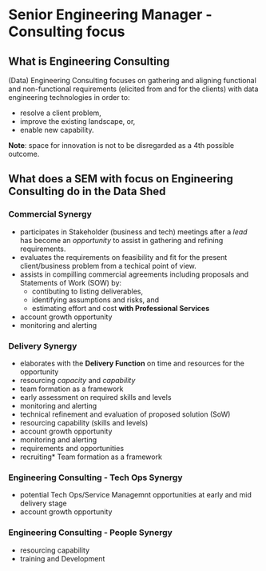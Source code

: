 # Senior Engineering Manager - Consulting focus

## What is Engineering Consulting

(Data) Engineering Consulting focuses on gathering and aligning functional and
non-functional requirements (elicited from and for the clients) with data
engineering technologies in order to:

- resolve a client problem,
- improve the existing landscape, or,
- enable new capability.

**Note**: space for innovation is not to be disregarded as a 4th possible
outcome.

## What does a SEM with focus on Engineering Consulting do in the Data Shed

### Commercial Synergy

- participates in Stakeholder (business and tech) meetings after a _lead_ has
  become an _opportunity_ to assist in gathering and refining requirements.
- evaluates the requirements on feasibility and fit for the present
  client/business problem from a techical point of view.
- assists in compilling commercial agreements including proposals and Statements
  of Work (SOW) by:
  - contibuting to listing deliverables,
  - identifying assumptions and risks, and
  - estimating effort and cost **with Professional Services**
- account growth opportunity
- monitoring and alerting

### Delivery Synergy

- elaborates with the **Delivery Function** on time and resources for the
  opportunity
- resourcing _capacity_ and _capability_
- team formation as a framework
- early assessment on required skills and levels
- monitoring and alerting
- technical refinement and evaluation of proposed solution (SoW)
- resourcing capability (skills and levels)
- account growth opportunity
- monitoring and alerting
- requirements and opportunities
- recruiting\* Team formation as a framework

### Engineering Consulting - Tech Ops Synergy

- potential Tech Ops/Service Managemnt opportunities at early and mid delivery
  stage
- account growth opportunity

### Engineering Consulting - People Synergy

- resourcing capability
- training and Development
